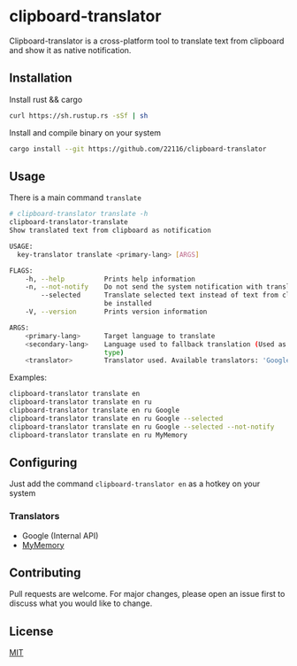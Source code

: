 # clipboard-translator

Clipboard-translator is a cross-platform tool to translate text from clipboard and show it as native notification.
## Installation

Install rust && cargo

```bash
curl https://sh.rustup.rs -sSf | sh
```

Install and compile binary on your system

```bash
cargo install --git https://github.com/22116/clipboard-translator
```

## Usage

There is a main command `translate`

```bash
# clipboard-translator translate -h
clipboard-translator-translate 
Show translated text from clipboard as notification

USAGE:
  key-translator translate <primary-lang> [ARGS]

FLAGS:
    -h, --help          Prints help information
    -n, --not-notify    Do not send the system notification with translated text
        --selected      Translate selected text instead of text from clipboard. Requires 'xsel' module on the system to
                        be installed
    -V, --version       Prints version information

ARGS:
    <primary-lang>      Target language to translate
    <secondary-lang>    Language used to fallback translation (Used as source language for 'MyMemory' translator
                        type)
    <translator>        Translator used. Available translators: 'Google', 'MyMemory'
```

Examples:

```bash
clipboard-translator translate en
clipboard-translator translate en ru
clipboard-translator translate en ru Google
clipboard-translator translate en ru Google --selected
clipboard-translator translate en ru Google --selected --not-notify
clipboard-translator translate en ru MyMemory
```

## Configuring

Just add the command `clipboard-translator en` as a hotkey on your system

### Translators

* Google (Internal API)
* [MyMemory](https://mymemory.translated.net/)

## Contributing
Pull requests are welcome. For major changes, please open an issue first to discuss what you would like to change.

## License
[MIT](https://choosealicense.com/licenses/mit/)